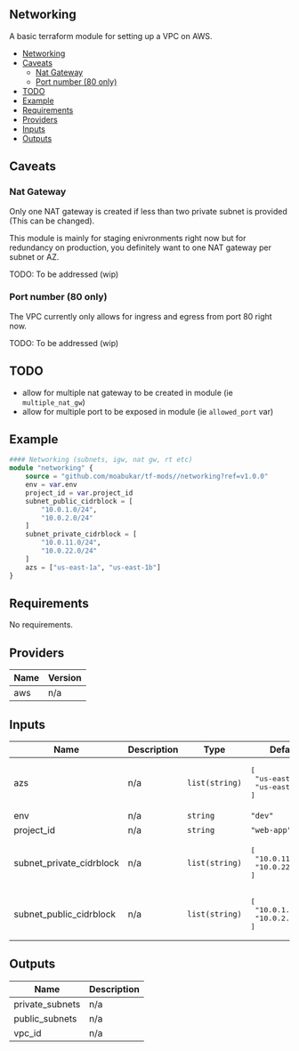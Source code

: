 ## Networking

A basic terraform module for setting up a VPC on AWS.

- [Networking](#networking)
- [Caveats](#caveats)
  - [Nat Gateway](#nat-gateway)
  - [Port number (80 only)](#port-number-80-only)
- [TODO](#todo)
- [Example](#example)
- [Requirements](#requirements)
- [Providers](#providers)
- [Inputs](#inputs)
- [Outputs](#outputs)

## Caveats

### Nat Gateway
Only one NAT gateway is created if less than two private subnet is provided (This can be changed).

This module is mainly for staging enivronments right now but for redundancy on production, you definitely want to one NAT gateway per
subnet or AZ.

TODO: To be addressed (wip)


### Port number (80 only) 

The VPC currently only allows for ingress and egress from port 80 right now.


TODO: To be addressed (wip)

## TODO

- allow for multiple nat gateway to be created in module (ie `multiple_nat_gw`) 
- allow for multiple port to be exposed in module (ie `allowed_port` var) 

## Example

```tf
#### Networking (subnets, igw, nat gw, rt etc)
module "networking" {
    source = "github.com/moabukar/tf-mods//networking?ref=v1.0.0"
    env = var.env
    project_id = var.project_id
    subnet_public_cidrblock = [
        "10.0.1.0/24",
        "10.0.2.0/24"
    ]
    subnet_private_cidrblock = [
        "10.0.11.0/24",
        "10.0.22.0/24"
    ]
    azs = ["us-east-1a", "us-east-1b"]
}
```

## Requirements

No requirements.

## Providers

| Name | Version |
|------|---------|
| aws | n/a |

## Inputs

| Name | Description | Type | Default | Required |
|------|-------------|------|---------|:--------:|
| azs | n/a | `list(string)` | <pre>[<br>  "us-east-1a",<br>  "us-east-1b"<br>]</pre> | no |
| env | n/a | `string` | `"dev"` | no |
| project\_id | n/a | `string` | `"web-app"` | no |
| subnet\_private\_cidrblock | n/a | `list(string)` | <pre>[<br>  "10.0.11.0/24",<br>  "10.0.22.0/24"<br>]</pre> | no |
| subnet\_public\_cidrblock | n/a | `list(string)` | <pre>[<br>  "10.0.1.0/24",<br>  "10.0.2.0/24"<br>]</pre> | no |

## Outputs

| Name | Description |
|------|-------------|
| private\_subnets | n/a |
| public\_subnets | n/a |
| vpc\_id | n/a |
